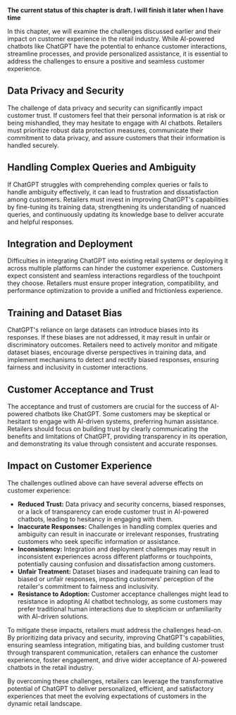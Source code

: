 **The current status of this chapter is draft. I will finish it later when I have time**

In this chapter, we will examine the challenges discussed earlier and their impact on customer experience in the retail industry. While AI-powered chatbots like ChatGPT have the potential to enhance customer interactions, streamline processes, and provide personalized assistance, it is essential to address the challenges to ensure a positive and seamless customer experience.

Data Privacy and Security
-------------------------

The challenge of data privacy and security can significantly impact customer trust. If customers feel that their personal information is at risk or being mishandled, they may hesitate to engage with AI chatbots. Retailers must prioritize robust data protection measures, communicate their commitment to data privacy, and assure customers that their information is handled securely.

Handling Complex Queries and Ambiguity
--------------------------------------

If ChatGPT struggles with comprehending complex queries or fails to handle ambiguity effectively, it can lead to frustration and dissatisfaction among customers. Retailers must invest in improving ChatGPT's capabilities by fine-tuning its training data, strengthening its understanding of nuanced queries, and continuously updating its knowledge base to deliver accurate and helpful responses.

Integration and Deployment
--------------------------

Difficulties in integrating ChatGPT into existing retail systems or deploying it across multiple platforms can hinder the customer experience. Customers expect consistent and seamless interactions regardless of the touchpoint they choose. Retailers must ensure proper integration, compatibility, and performance optimization to provide a unified and frictionless experience.

Training and Dataset Bias
-------------------------

ChatGPT's reliance on large datasets can introduce biases into its responses. If these biases are not addressed, it may result in unfair or discriminatory outcomes. Retailers need to actively monitor and mitigate dataset biases, encourage diverse perspectives in training data, and implement mechanisms to detect and rectify biased responses, ensuring fairness and inclusivity in customer interactions.

Customer Acceptance and Trust
-----------------------------

The acceptance and trust of customers are crucial for the success of AI-powered chatbots like ChatGPT. Some customers may be skeptical or hesitant to engage with AI-driven systems, preferring human assistance. Retailers should focus on building trust by clearly communicating the benefits and limitations of ChatGPT, providing transparency in its operation, and demonstrating its value through consistent and accurate responses.

Impact on Customer Experience
-----------------------------

The challenges outlined above can have several adverse effects on customer experience:

* **Reduced Trust:** Data privacy and security concerns, biased responses, or a lack of transparency can erode customer trust in AI-powered chatbots, leading to hesitancy in engaging with them.
* **Inaccurate Responses:** Challenges in handling complex queries and ambiguity can result in inaccurate or irrelevant responses, frustrating customers who seek specific information or assistance.
* **Inconsistency:** Integration and deployment challenges may result in inconsistent experiences across different platforms or touchpoints, potentially causing confusion and dissatisfaction among customers.
* **Unfair Treatment:** Dataset biases and inadequate training can lead to biased or unfair responses, impacting customers' perception of the retailer's commitment to fairness and inclusivity.
* **Resistance to Adoption:** Customer acceptance challenges might lead to resistance in adopting AI chatbot technology, as some customers may prefer traditional human interactions due to skepticism or unfamiliarity with AI-driven solutions.

To mitigate these impacts, retailers must address the challenges head-on. By prioritizing data privacy and security, improving ChatGPT's capabilities, ensuring seamless integration, mitigating bias, and building customer trust through transparent communication, retailers can enhance the customer experience, foster engagement, and drive wider acceptance of AI-powered chatbots in the retail industry.

By overcoming these challenges, retailers can leverage the transformative potential of ChatGPT to deliver personalized, efficient, and satisfactory experiences that meet the evolving expectations of customers in the dynamic retail landscape.
